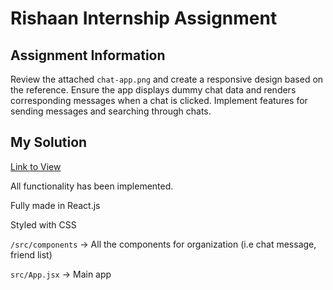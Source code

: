 # Rishaan Internship Assignment

## Assignment Information
Review the attached `chat-app.png` and create a responsive design based on the reference. Ensure the app displays dummy chat data and renders corresponding messages when a chat is clicked. Implement features for sending messages and searching through chats.

## My Solution
[Link to View](https://rishaaninternproject.netlify.app/)

All functionality has been implemented.

Fully made in React.js

Styled with CSS

`/src/components` -> All the components for organization (i.e chat message, friend list)

`src/App.jsx` -> Main app
